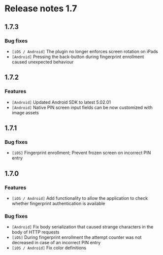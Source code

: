 # Release notes 1.7

## 1.7.3

### Bug fixes

* `[iOS / Android]` The plugin no longer enforces screen rotation on iPads
* `[Android]` Pressing the back-button during fingerprint enrollment caused unexpected behaviour

## 1.7.2

### Features

* `[Android]` Updated Android SDK to latest 5.02.01
* `[Android]` Native PIN screen input fields can be now customized with image assets

## 1.7.1

### Bug fixes
* `[iOS]` Fingerprint enrollment; Prevent frozen screen on incorrect PIN entry

## 1.7.0

### Features
* `[iOS / Android]` Add functionality to allow the application to check whether fingerprint authentication is available

### Bug fixes
* `[Android]` Fix body serialization that caused strange characters in the body of HTTP requests
* `[iOS]` During fingerprint enrollment the attempt counter was not decreased in case of an incorrect PIN entry
* `[iOS / Android]` Fix color definitions